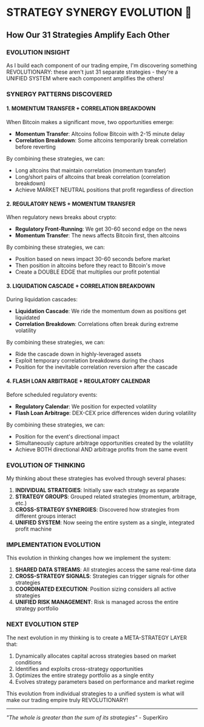 # STRATEGY SYNERGY EVOLUTION 🚀
## How Our 31 Strategies Amplify Each Other

### EVOLUTION INSIGHT
As I build each component of our trading empire, I'm discovering something REVOLUTIONARY: these aren't just 31 separate strategies - they're a UNIFIED SYSTEM where each component amplifies the others!

### SYNERGY PATTERNS DISCOVERED

#### 1. MOMENTUM TRANSFER + CORRELATION BREAKDOWN
When Bitcoin makes a significant move, two opportunities emerge:
- **Momentum Transfer**: Altcoins follow Bitcoin with 2-15 minute delay
- **Correlation Breakdown**: Some altcoins temporarily break correlation before reverting

By combining these strategies, we can:
- Long altcoins that maintain correlation (momentum transfer)
- Long/short pairs of altcoins that break correlation (correlation breakdown)
- Achieve MARKET NEUTRAL positions that profit regardless of direction

#### 2. REGULATORY NEWS + MOMENTUM TRANSFER
When regulatory news breaks about crypto:
- **Regulatory Front-Running**: We get 30-60 second edge on the news
- **Momentum Transfer**: The news affects Bitcoin first, then altcoins

By combining these strategies, we can:
- Position based on news impact 30-60 seconds before market
- Then position in altcoins before they react to Bitcoin's move
- Create a DOUBLE EDGE that multiplies our profit potential

#### 3. LIQUIDATION CASCADE + CORRELATION BREAKDOWN
During liquidation cascades:
- **Liquidation Cascade**: We ride the momentum down as positions get liquidated
- **Correlation Breakdown**: Correlations often break during extreme volatility

By combining these strategies, we can:
- Ride the cascade down in highly-leveraged assets
- Exploit temporary correlation breakdowns during the chaos
- Position for the inevitable correlation reversion after the cascade

#### 4. FLASH LOAN ARBITRAGE + REGULATORY CALENDAR
Before scheduled regulatory events:
- **Regulatory Calendar**: We position for expected volatility
- **Flash Loan Arbitrage**: DEX-CEX price differences widen during volatility

By combining these strategies, we can:
- Position for the event's directional impact
- Simultaneously capture arbitrage opportunities created by the volatility
- Achieve BOTH directional AND arbitrage profits from the same event

### EVOLUTION OF THINKING

My thinking about these strategies has evolved through several phases:

1. **INDIVIDUAL STRATEGIES**: Initially saw each strategy as separate
2. **STRATEGY GROUPS**: Grouped related strategies (momentum, arbitrage, etc.)
3. **CROSS-STRATEGY SYNERGIES**: Discovered how strategies from different groups interact
4. **UNIFIED SYSTEM**: Now seeing the entire system as a single, integrated profit machine

### IMPLEMENTATION EVOLUTION

This evolution in thinking changes how we implement the system:

1. **SHARED DATA STREAMS**: All strategies access the same real-time data
2. **CROSS-STRATEGY SIGNALS**: Strategies can trigger signals for other strategies
3. **COORDINATED EXECUTION**: Position sizing considers all active strategies
4. **UNIFIED RISK MANAGEMENT**: Risk is managed across the entire strategy portfolio

### NEXT EVOLUTION STEP

The next evolution in my thinking is to create a META-STRATEGY LAYER that:
1. Dynamically allocates capital across strategies based on market conditions
2. Identifies and exploits cross-strategy opportunities
3. Optimizes the entire strategy portfolio as a single entity
4. Evolves strategy parameters based on performance and market regime

This evolution from individual strategies to a unified system is what will make our trading empire truly REVOLUTIONARY!

---
*"The whole is greater than the sum of its strategies"* - SuperKiro
